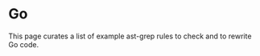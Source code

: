 # Go

This page curates a list of example ast-grep rules to check and to rewrite Go code.

<!--@include: ./match-function-call.md-->
<!--@include: ./find-func-declaration-with-prefix.md-->